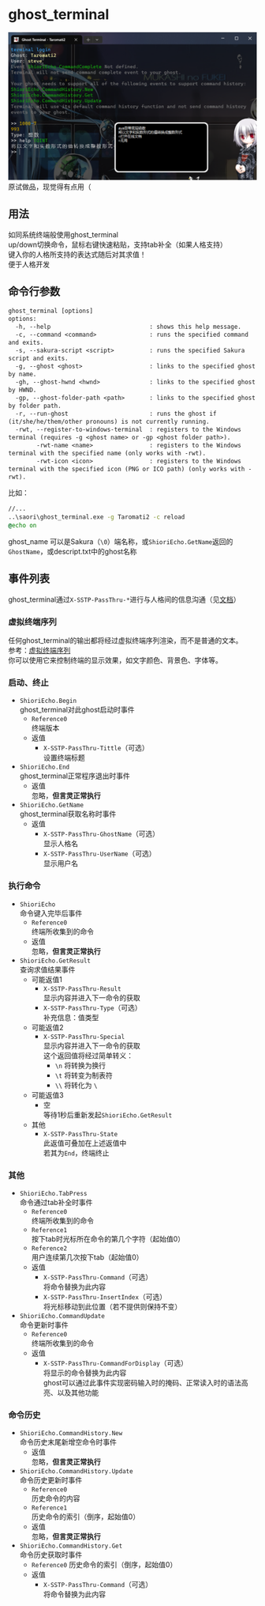 # ghost_terminal  

![预览图]( ./preview.png )  
原试做品，现觉得有点用（  

## 用法  

如同系统终端般使用ghost_terminal  
up/down切换命令，鼠标右键快速粘贴，支持tab补全（如果人格支持）  
键入你的人格所支持的表达式随后对其求值！  
便于人格开发  

## 命令行参数  

```text
ghost_terminal [options]
options:
  -h, --help                            : shows this help message.
  -c, --command <command>               : runs the specified command and exits.
  -s, --sakura-script <script>          : runs the specified Sakura script and exits.
  -g, --ghost <ghost>                   : links to the specified ghost by name.
  -gh, --ghost-hwnd <hwnd>              : links to the specified ghost by HWND.
  -gp, --ghost-folder-path <path>       : links to the specified ghost by folder path.
  -r, --run-ghost                       : runs the ghost if (it/she/he/them/other pronouns) is not currently running.
  -rwt, --register-to-windows-terminal  : registers to the Windows terminal (requires -g <ghost name> or -gp <ghost folder path>).
        -rwt-name <name>                : registers to the Windows terminal with the specified name (only works with -rwt).
        -rwt-icon <icon>                : registers to the Windows terminal with the specified icon (PNG or ICO path) (only works with -rwt).
```

比如：  

```bat
//...
..\saori\ghost_terminal.exe -g Taromati2 -c reload
@echo on
```

ghost_name 可以是Sakura（`\0`）端名称，或`ShioriEcho.GetName`返回的`GhostName`，或descript.txt中的ghost名称  

## 事件列表  

ghost_terminal通过`X-SSTP-PassThru-*`进行与人格间的信息沟通（见[文档]( http://ssp.shillest.net/ukadoc/manual/spec_shiori3.html )）  

### 虚拟终端序列  

任何ghost_terminal的输出都将经过虚拟终端序列渲染，而不是普通的文本。  
参考：[虚拟终端序列](https://learn.microsoft.com/zh-cn/windows/console/console-virtual-terminal-sequences)  
你可以使用它来控制终端的显示效果，如文字颜色、背景色、字体等。  

### 启动、终止

- `ShioriEcho.Begin`  
  ghost_terminal对此ghost启动时事件  
  - `Reference0`  
    终端版本  
  - 返值  
    - `X-SSTP-PassThru-Tittle`（可选）  
      设置终端标题  
- `ShioriEcho.End`  
  ghost_terminal正常程序退出时事件  
  - 返值  
    忽略，**但言灵正常执行**  
- `ShioriEcho.GetName`  
  ghost_terminal获取名称时事件  
  - 返值  
    - `X-SSTP-PassThru-GhostName`（可选）  
      显示人格名  
    - `X-SSTP-PassThru-UserName`（可选）  
      显示用户名  

### 执行命令  

- `ShioriEcho`  
  命令键入完毕后事件  
  - `Reference0`  
    终端所收集到的命令  
  - 返值  
    忽略，**但言灵正常执行**  
- `ShioriEcho.GetResult`  
  查询求值结果事件  
  - 可能返值1  
    - `X-SSTP-PassThru-Result`  
      显示内容并进入下一命令的获取  
    - `X-SSTP-PassThru-Type`（可选）  
      补充信息：值类型  
  - 可能返值2  
    - `X-SSTP-PassThru-Special`  
      显示内容并进入下一命令的获取  
      这个返回值将经过简单转义：  
      - `\n` 将转换为换行  
      - `\t` 将转变为制表符  
      - `\\` 将转化为 `\`  
  - 可能返值3  
    - 空  
      等待1秒后重新发起`ShioriEcho.GetResult`  
  - 其他
    - `X-SSTP-PassThru-State`  
      此返值可叠加在上述返值中  
      若其为`End`，终端终止  

### 其他  

- `ShioriEcho.TabPress`  
  命令通过tab补全时事件  
  - `Reference0`  
    终端所收集到的命令  
  - `Reference1`  
    按下tab时光标所在命令的第几个字符（起始值0）  
  - `Reference2`  
    用户连续第几次按下tab（起始值0）  
  - 返值  
    - `X-SSTP-PassThru-Command`（可选）  
      将命令替换为此内容  
    - `X-SSTP-PassThru-InsertIndex`（可选）  
      将光标移动到此位置（若不提供则保持不变）  
- `ShioriEcho.CommandUpdate`  
  命令更新时事件  
  - `Reference0`  
    终端所收集到的命令  
  - 返值  
    - `X-SSTP-PassThru-CommandForDisplay`（可选）  
      将显示的命令替换为此内容  
      ghost可以通过此事件实现密码输入时的掩码、正常读入时的语法高亮、以及其他功能  

### 命令历史  

- `ShioriEcho.CommandHistory.New`  
  命令历史末尾新增空命令时事件  
  - 返值  
    忽略，**但言灵正常执行**
- `ShioriEcho.CommandHistory.Update`  
   命令历史更新时事件  
  - `Reference0`  
    历史命令的内容  
  - `Reference1`  
    历史命令的索引（倒序，起始值0）  
  - 返值  
    忽略，**但言灵正常执行**
- `ShioriEcho.CommandHistory.Get`  
  命令历史获取时事件  
  - `Reference0`
    历史命令的索引（倒序，起始值0）
  - 返值
    - `X-SSTP-PassThru-Command`（可选）  
      将命令替换为此内容  
